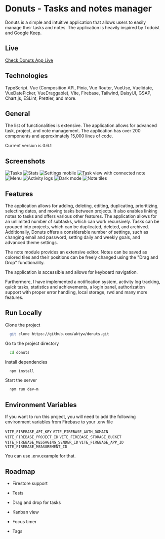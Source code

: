 
# Donuts - Tasks and notes manager

Donuts is a simple and intuitive application that allows users to easily manage their tasks and notes. The application is heavily inspired by Todoist and Google Keep.

## Live 

[Check Donuts App Live](https://fanciful-dango-010a42.netlify.app/)

## Technologies

TypeScript, Vue (Composition API, Pinia, Vue Router, VueUse, Vuelidate, VueDatePicker, VueDraggable), Vite, Firebase, Tailwind, DaisyUI, GSAP, Chart.js, ESLint, Prettier, and more.

## General

The list of functionalities is extensive. The application allows for advanced task, project, and note management. The application has over 200 components and approximately 15,000 lines of code.

Current version is 0.6.1


## Screenshots

![Tasks](./public/ss-01.png?raw=true)
![Stats](./public/ss-02.png?raw=true)
![Settings mobile](./public/ss-03.png?raw=true)
![Task view with connected note](./public/ss-04.png?raw=true)
![Menu](./public/ss-05.png?raw=true)
![Activity logs](./public/ss-06.png?raw=true)
![Dark mode](./public/ss-07.png?raw=true)
![Note tiles](./public/ss-08.png?raw=true)


## Features

The application allows for adding, deleting, editing, duplicating, prioritizing, selecting dates, and moving tasks between projects. It also enables linking notes to tasks and offers various other features. The application allows for an unlimited number of subtasks, which can work recursively. Tasks can be grouped into projects, which can be duplicated, deleted, and archived. Additionally, Donuts offers a considerable number of settings, such as changing email and password, setting daily and weekly goals, and advanced theme settings.

The note module provides an extensive editor. Notes can be saved as colored tiles and their positions can be freely changed using the "Drag and Drop" functionality.

The application is accessible and allows for keyboard navigation.

Furthermore, I have implemented a notification system, activity log tracking, quick tasks, statistics and achievements, a login panel, authorization support with proper error handling, local storage, rwd and many more features.
## Run Locally



Clone the project

```bash
  git clone https://github.com/aktyw/donuts.git
```

Go to the project directory

```bash
  cd donuts
```

Install dependencies

```bash
  npm install
```

Start the server

```bash
  npm run dev-m
```


## Environment Variables

If you want to run this project, you will need to add the following environment variables from Firebase to your .env file

  `VITE_FIREBASE_API_KEY`
  `VITE_FIREBASE_AUTH_DOMAIN`
  `VITE_FIREBASE_PROJECT_ID`
  `VITE_FIREBASE_STORAGE_BUCKET`
  `VITE_FIREBASE_MESSAGING_SENDER_ID`
  `VITE_FIREBASE_APP_ID`
  `VITE_FIREBASE_MEASUREMENT_ID`

You can use .env.example for that.
## Roadmap

- Firestore support

- Tests

- Drag and drop for tasks

- Kanban view

- Focus timer

- Tags

